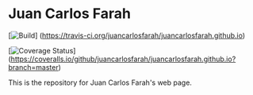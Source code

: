 Juan Carlos Farah
=================
[![Build](https://travis-ci.org/juancarlosfarah/juancarlosfarah.github.io.png)]
(https://travis-ci.org/juancarlosfarah/juancarlosfarah.github.io)

[![Coverage Status](https://coveralls.io/repos/github/juancarlosfarah/juancarlosfarah.github.io/badge.svg?branch=master)]
(https://coveralls.io/github/juancarlosfarah/juancarlosfarah.github.io?branch=master)

This is the repository for Juan Carlos Farah's web page.
